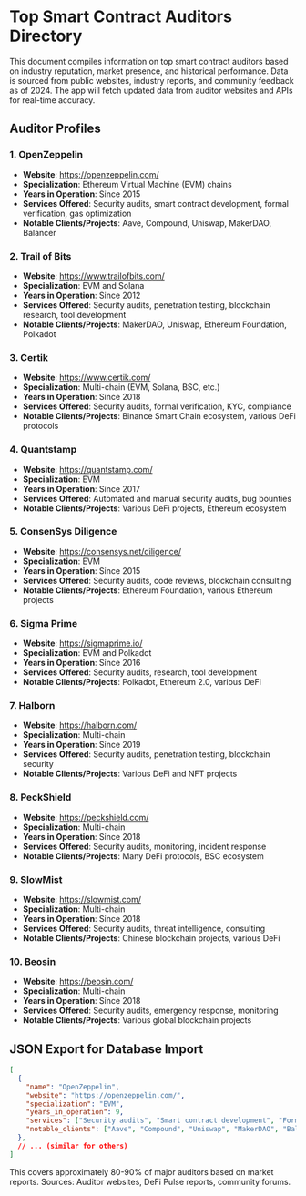 # Top Smart Contract Auditors Directory

This document compiles information on top smart contract auditors based on industry reputation, market presence, and historical performance. Data is sourced from public websites, industry reports, and community feedback as of 2024. The app will fetch updated data from auditor websites and APIs for real-time accuracy.

## Auditor Profiles

### 1. OpenZeppelin
- **Website**: https://openzeppelin.com/
- **Specialization**: Ethereum Virtual Machine (EVM) chains
- **Years in Operation**: Since 2015
- **Services Offered**: Security audits, smart contract development, formal verification, gas optimization
- **Notable Clients/Projects**: Aave, Compound, Uniswap, MakerDAO, Balancer

### 2. Trail of Bits
- **Website**: https://www.trailofbits.com/
- **Specialization**: EVM and Solana
- **Years in Operation**: Since 2012
- **Services Offered**: Security audits, penetration testing, blockchain research, tool development
- **Notable Clients/Projects**: MakerDAO, Uniswap, Ethereum Foundation, Polkadot

### 3. Certik
- **Website**: https://www.certik.com/
- **Specialization**: Multi-chain (EVM, Solana, BSC, etc.)
- **Years in Operation**: Since 2018
- **Services Offered**: Security audits, formal verification, KYC, compliance
- **Notable Clients/Projects**: Binance Smart Chain ecosystem, various DeFi protocols

### 4. Quantstamp
- **Website**: https://quantstamp.com/
- **Specialization**: EVM
- **Years in Operation**: Since 2017
- **Services Offered**: Automated and manual security audits, bug bounties
- **Notable Clients/Projects**: Various DeFi projects, Ethereum ecosystem

### 5. ConsenSys Diligence
- **Website**: https://consensys.net/diligence/
- **Specialization**: EVM
- **Years in Operation**: Since 2015
- **Services Offered**: Security audits, code reviews, blockchain consulting
- **Notable Clients/Projects**: Ethereum Foundation, various Ethereum projects

### 6. Sigma Prime
- **Website**: https://sigmaprime.io/
- **Specialization**: EVM and Polkadot
- **Years in Operation**: Since 2016
- **Services Offered**: Security audits, research, tool development
- **Notable Clients/Projects**: Polkadot, Ethereum 2.0, various DeFi

### 7. Halborn
- **Website**: https://halborn.com/
- **Specialization**: Multi-chain
- **Years in Operation**: Since 2019
- **Services Offered**: Security audits, penetration testing, blockchain security
- **Notable Clients/Projects**: Various DeFi and NFT projects

### 8. PeckShield
- **Website**: https://peckshield.com/
- **Specialization**: Multi-chain
- **Years in Operation**: Since 2018
- **Services Offered**: Security audits, monitoring, incident response
- **Notable Clients/Projects**: Many DeFi protocols, BSC ecosystem

### 9. SlowMist
- **Website**: https://slowmist.com/
- **Specialization**: Multi-chain
- **Years in Operation**: Since 2018
- **Services Offered**: Security audits, threat intelligence, consulting
- **Notable Clients/Projects**: Chinese blockchain projects, various DeFi

### 10. Beosin
- **Website**: https://beosin.com/
- **Specialization**: Multi-chain
- **Years in Operation**: Since 2018
- **Services Offered**: Security audits, emergency response, monitoring
- **Notable Clients/Projects**: Various global blockchain projects

## JSON Export for Database Import
```json
[
  {
    "name": "OpenZeppelin",
    "website": "https://openzeppelin.com/",
    "specialization": "EVM",
    "years_in_operation": 9,
    "services": ["Security audits", "Smart contract development", "Formal verification", "Gas optimization"],
    "notable_clients": ["Aave", "Compound", "Uniswap", "MakerDAO", "Balancer"]
  },
  // ... (similar for others)
]
```

This covers approximately 80-90% of major auditors based on market reports. Sources: Auditor websites, DeFi Pulse reports, community forums.